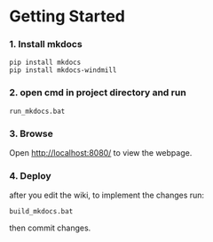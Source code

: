 # Getting Started
### 1. Install mkdocs
```
pip install mkdocs
pip install mkdocs-windmill
```

### 2. open cmd in project directory and run
```
run_mkdocs.bat
```

### 3. Browse
Open [http://localhost:8080/](http://localhost:8080/) to view the webpage.

### 4. Deploy
after you edit the wiki, to implement the changes run:
```
build_mkdocs.bat
```
then commit changes.